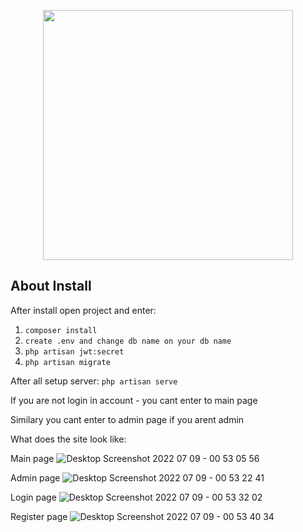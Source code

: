 <p align="center"><a href="https://laravel.com" target="_blank"><img src="https://i.pinimg.com/originals/77/0b/73/770b733954f39154d2dec704f7f3c5e0.jpg" width="400"></a></p>

## About Install

After install open project and enter:

1. <code>composer install</code>
2. <code>create .env and change db name on your db name</code>
3. <code>php artisan jwt:secret</code>
4. <code>php artisan migrate</code>

After all setup server: <code>php artisan serve</code>

If you are not login in account - you cant enter to main page

Similary you cant enter to admin page if you arent admin

What does the site look like:

Main page
![Desktop Screenshot 2022 07 09 - 00 53 05 56](https://user-images.githubusercontent.com/98341261/178061585-5ceaf585-7d80-472b-9c75-b919f28de840.png)

Admin page
![Desktop Screenshot 2022 07 09 - 00 53 22 41](https://user-images.githubusercontent.com/98341261/178062034-8664bd25-8497-4fa7-8ece-9ad1349392f1.png)

Login page
![Desktop Screenshot 2022 07 09 - 00 53 32 02](https://user-images.githubusercontent.com/98341261/178062040-fb3431a2-5692-4c26-a4db-a0896f70d912.png)

Register page
![Desktop Screenshot 2022 07 09 - 00 53 40 34](https://user-images.githubusercontent.com/98341261/178062049-6859f203-7fa6-43d0-b7ca-061d9b5b4d6f.png)
